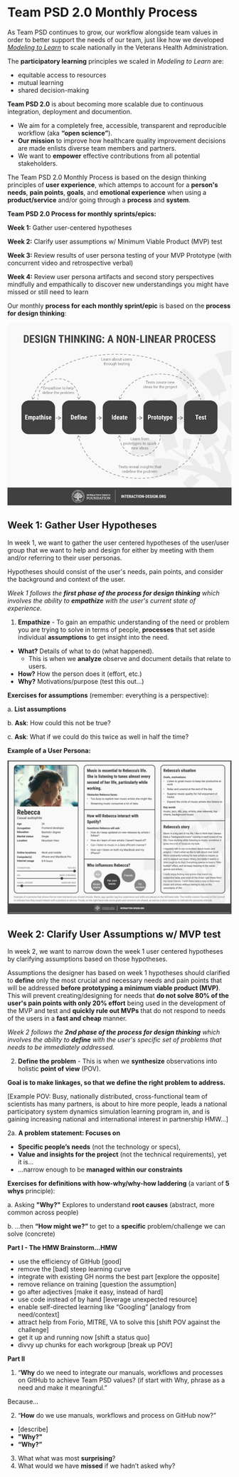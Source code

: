 # Team PSD 2.0 Monthly Process

As Team PSD continues to grow, our workflow alongside team values in order to better support the needs of our team, just like how we developed 
[_Modeling to Learn_](https://mtl.how) to scale nationally in the Veterans Health Administration.

The **participatory learning** principles we scaled in _Modeling to Learn_ are:

- equitable access to resources
- mutual learning
- shared decision-making

**Team PSD 2.0** is about becoming more scalable due to continuous integration, deployment and documention.

- We aim for a completely free, accessible, transparent and reproducible workflow (aka **“open science”**).
- **Our mission** to improve how healthcare quality improvement decisions are made enlists diverse team members and partners.
- We want to **empower** effective contributions from all potential stakeholders.

The Team PSD 2.0 Monthly Process is based on the design thinking principles of **user experience**, which attemps to account for a **person's needs**, **pain points**, **goals**, and **emotional experience** when using a **product/service** and/or going through a **process** and **system**.

**Team PSD 2.0 Process for monthly sprints/epics:**

**Week 1:** Gather user-centered hypotheses

**Week 2:** Clarify user assumptions w/ Minimum Viable Product (MVP) test

**Week 3:** Review results of user persona testing of your MVP Prototype (with concurrent video and retrospective verbal)

**Week 4:** Review user persona artifacts and second story perspectives mindfully and empathically to discover new understandings you might have missed or still need to learn

Our monthly **process for each monthly sprint/epic** is based on the **process for design thinking**:

[<img src = "https://raw.githubusercontent.com/lzim/teampsd/master/resources/design/design_workshop_manual/design_thinking.jpg">](#DontLink)

## Week 1: Gather User Hypotheses

In week 1, we want to gather the user centered hypotheses of the user/user group that we want to help and design for either by meeting with them and/or referring to their user personas.

Hypotheses should consist of the user's needs, pain points, and consider the background and context of the user. 

*Week 1 follows the **first phase of the process for design thinking** which involves the ability to **empathize** with the user's current state of experience.*

1. **Empathize** - To gain an empathic understanding of the need or problem you are trying to solve in terms of people, **processes** that set aside individual **assumptions** to get insight into the need.

- **What?** Details of what to do (what happened).
   - This is when we **analyze** observe and document details that relate to
users.
- **How?** How the person does it (effort, etc.)
- **Why?** Motivations/purpose (test this out...)

**Exercises for assumptions** (remember: everything is a perspective):

a. **List assumptions**

b. **Ask**: How could this not be true?

c. **Ask**: What if we could do this twice as well in half the time?

**Example of a User Persona:**

[<img src = "https://raw.githubusercontent.com/lzim/teampsd/master/resources/design/design_workshop_manual/persona_example.png">](#DontLink)

## Week 2: Clarify User Assumptions w/ MVP test

In week 2, we want to narrow down the week 1 user centered hypotheses by clarifying assumptions based on those hypotheses.

Assumptions the designer has based on week 1 hypotheses should clarified to **define** only the most crucial and necessary needs and pain points that will be addressed **before prototyping a minimum viable product (MVP)**. This will prevent creating/designing for needs that **do not solve 80% of the user's pain points with only 20% effort** being used in the development of the MVP and test and **quickly rule out MVPs** that do not respond to needs of the users in a **fast and cheap** manner.

*Week 2 follows the **2nd phase of the process for design thinking** which involves the ability to **define** with the user's specific set of problems that needs to be immediately addressed.*

2. **Define the problem** - This is when we **synthesize** observations into holistic **point of view** (POV). 

**Goal is to make linkages, so that we define the right problem to address.**

[Example POV: Busy, nationally distributed, cross-functional team of scientists has many partners, is about to hire more people, leads a national participatory system dynamics simulation learning program in, and is gaining increasing national and international interest in partnership HMW...]

2a.	**A problem statement: Focuses on**

- **Specific peopleʼs needs** (not the technology or specs),
- **Value and insights for the project** (not the technical requirements), yet it is...
- ...narrow enough to be **managed within our constraints**

**Exercises for definitions with how-why/why-how laddering** (a variant of **5 whys** principle):

a. Asking **"Why?"** Explores to understand **root causes** (abstract, more common across people)

b. ...then **“How might we?”** to get to a **specific** problem/challenge we can solve (concrete)

**Part I - The HMW Brainstorm...HMW**

- use the efficiency of GitHub [good]
- remove the [bad] steep learning curve
- integrate with existing GH norms the best part [explore the opposite]
- remove reliance on training [question the assumption]
- go after adjectives [make it easy, instead of hard]
- use code instead of by hand [leverage unexpected resource]
- enable self-directed learning like “Googling” [analogy from need/context]
- attract help from Forio, MITRE, VA to solve this [shift POV against the challenge]
- get it up and running now [shift a status quo]
- divvy up chunks for each workgroup [break up POV]
 
**Part II**

1. “**Why** do we need to integrate our manuals, workflows and processes on GitHub to achieve Team PSD values? (if start with Why, phrase as a need and make it meaningful.”

Because...

2. “**How** do we use manuals, workflows and process on GitHub now?”

- [describe]
- **"Why?"**
- **“Why?”**

3. What what was most **surprising**?
4. What would we have **missed** if we hadnʼt asked why?

